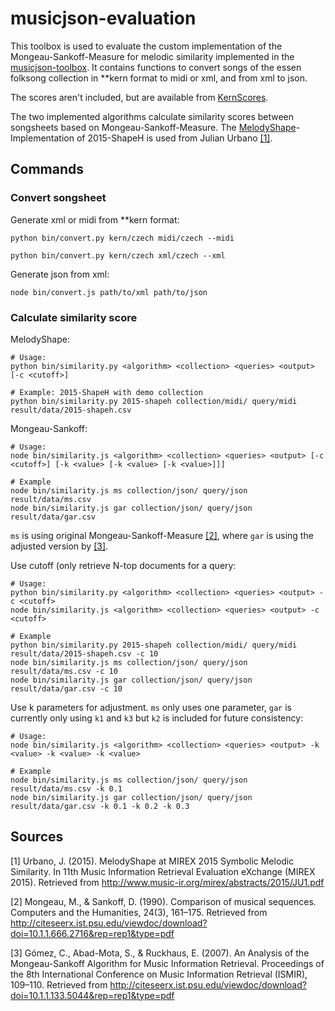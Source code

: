 musicjson-evaluation
============================================================
This toolbox is used to evaluate the custom implementation of the
Mongeau-Sankoff-Measure for melodic similarity implemented in the
[musicjson-toolbox](https://github.com/freakimkaefig/musicjson-toolbox). It
contains functions to convert songs of the essen folksong collection in **kern
format to midi or xml, and from xml to json.

The scores aren't included, but are available from 
[KernScores](http://kern.humdrum.org/cgi-bin/browse?l=/essen/europa).


The two implemented algorithms calculate similarity scores between songsheets 
based on Mongeau-Sankoff-Measure.
The [MelodyShape](https://github.com/julian-urbano/MelodyShape)-Implementation
of 2015-ShapeH is used from Julian Urbano [[1]](#sources).


Commands
------------------------------------------------------------
### Convert songsheet

Generate xml or midi from **kern format:
```
python bin/convert.py kern/czech midi/czech --midi

python bin/convert.py kern/czech xml/czech --xml
```

Generate json from xml:
```
node bin/convert.js path/to/xml path/to/json
```

### Calculate similarity score
MelodyShape:
```
# Usage:
python bin/similarity.py <algorithm> <collection> <queries> <output> [-c <cutoff>]

# Example: 2015-ShapeH with demo collection
python bin/similarity.py 2015-shapeh collection/midi/ query/midi result/data/2015-shapeh.csv
```

Mongeau-Sankoff:
```
# Usage:
node bin/similarity.js <algorithm> <collection> <queries> <output> [-c <cutoff>] [-k <value> [-k <value> [-k <value>]]]

# Example
node bin/similarity.js ms collection/json/ query/json result/data/ms.csv
node bin/similarity.js gar collection/json/ query/json result/data/gar.csv
```
`ms` is using original Mongeau-Sankoff-Measure [[2]](#sources), where `gar` 
is using the adjusted version by [[3]](#sources).

Use cutoff (only retrieve N-top documents for a query:
```
# Usage:
python bin/similarity.py <algorithm> <collection> <queries> <output> -c <cutoff>
node bin/similarity.js <algorithm> <collection> <queries> <output> -c <cutoff>

# Example
python bin/similarity.py 2015-shapeh collection/midi/ query/midi result/data/2015-shapeh.csv -c 10
node bin/similarity.js ms collection/json/ query/json result/data/ms.csv -c 10
node bin/similarity.js gar collection/json/ query/json result/data/gar.csv -c 10
```

Use k parameters for adjustment. 
`ms` only uses one parameter, 
`gar` is currently only using `k1` and `k3` but `k2` is included for future consistency:
```
# Usage:
node bin/similarity.js <algorithm> <collection> <queries> <output> -k <value> -k <value> -k <value>

# Example
node bin/similarity.js ms collection/json/ query/json result/data/ms.csv -k 0.1
node bin/similarity.js gar collection/json/ query/json result/data/gar.csv -k 0.1 -k 0.2 -k 0.3
```

Sources
------------------------------------------------------------
[1] Urbano, J. (2015). MelodyShape at MIREX 2015 Symbolic Melodic Similarity.
In 11th Music Information Retrieval Evaluation eXchange (MIREX 2015). Retrieved 
from http://www.music-ir.org/mirex/abstracts/2015/JU1.pdf

[2] Mongeau, M., & Sankoff, D. (1990). Comparison of musical sequences. 
Computers and the Humanities, 24(3), 161–175. Retrieved from 
http://citeseerx.ist.psu.edu/viewdoc/download?doi=10.1.1.666.2716&rep=rep1&type=pdf

[3] Gómez, C., Abad-Mota, S., & Ruckhaus, E. (2007). An Analysis of the 
Mongeau-Sankoff Algorithm for Music Information Retrieval. Proceedings of the 
8th International Conference on Music Information Retrieval (ISMIR), 109–110. 
Retrieved from 
http://citeseerx.ist.psu.edu/viewdoc/download?doi=10.1.1.133.5044&rep=rep1&type=pdf

